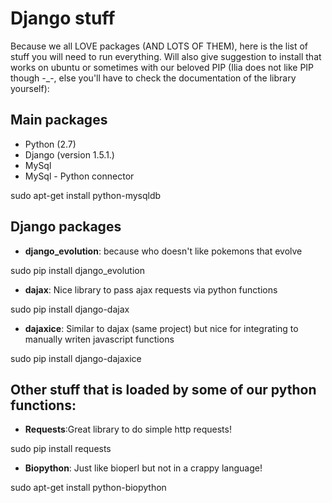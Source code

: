 Django stuff
=============

Because we all LOVE packages (AND LOTS OF THEM), here is the list of stuff you will need to run everything. Will also give suggestion to install that works on ubuntu or sometimes with our beloved PIP (Ilia does not like PIP though -_-, else you'll have to check the documentation of the library yourself):

Main packages
--------------
* Python (2.7)
* Django (version 1.5.1.)
* MySql
* MySql - Python connector

sudo apt-get install python-mysqldb

Django packages
---------------
* __django_evolution__: because who doesn't like pokemons that evolve 

sudo pip install django_evolution

* __dajax__: Nice library to pass ajax requests via python functions

sudo pip install django-dajax

* __dajaxice__: Similar to dajax (same project) but nice for integrating to manually writen javascript functions

sudo pip install django-dajaxice


Other stuff that is loaded by some of our python functions:
-----------------------------------------------------------
* __Requests__:Great library to do simple http requests!

sudo pip install requests

* __Biopython__: Just like bioperl but not in a crappy language!

sudo apt-get install python-biopython

